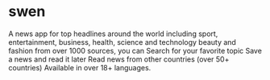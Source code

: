 # swen

A news app for top headlines around the world including sport, entertainment, business, health, science and technology beauty and fashion from over 1000 sources, you can
Search for your favorite topic
Save a news and read it later
Read news from other countries (over 50+ countries)
Available in over 18+ languages.

